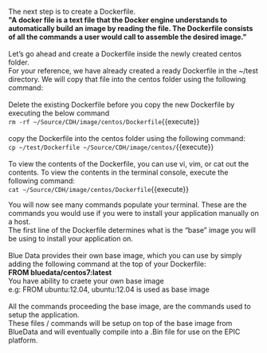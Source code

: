 The next step is to create a Dockerfile. 
<br>
<strong>"A docker file is a text file that the Docker engine understands to automatically build an image by reading the file. The Dockerfile consists of all the commands a user would call to assemble the desired image."</strong>
<br>
<br>
Let’s go ahead and create a Dockerfile inside the newly created centos folder.
<br>
For your reference, we have already created a ready Dockerfile in the ~/test directory. We will copy that file into the centos folder using the following command:<br>
<br>Delete the existing Dockerfile before you copy the new Dockerfile by executing the below command
<br>`rm -rf ~/Source/CDH/image/centos/Dockerfile`{{execute}}<br>
<br>
copy the Dockerfile into the centos folder using the following command:
<br>`cp ~/test/Dockerfile ~/Source/CDH/image/centos/`{{execute}}<br>
<br>
To view the contents of the Dockerfile, you can use vi, vim, or cat out the contents. To view the contents in the terminal console, execute the following command:
<br>`cat ~/Source/CDH/image/centos/Dockerfile`{{execute}}<br>

You will now see many commands populate your terminal. These are the commands you would use if you were to install your application manually on a host. 
<br>The first line of the Dockerfile determines what is the “base” image you will be using to install your application on.
<br>
<br>Blue Data provides their own base image, which you can use by simply adding the following command at the top of your Dockerfile: 
<br><b>FROM bluedata/centos7:latest</b><br>
You have ability to craete your own base image<br>
e.g: FROM ubuntu:12.04, ubuntu:12.04 is used as base image
<br>
<br>
All the commands proceeding the base image, are the commands used to setup the application. 
<br>These files / commands will be setup on top of the base image from BlueData and will eventually compile into a .Bin file for use on the EPIC platform. 
